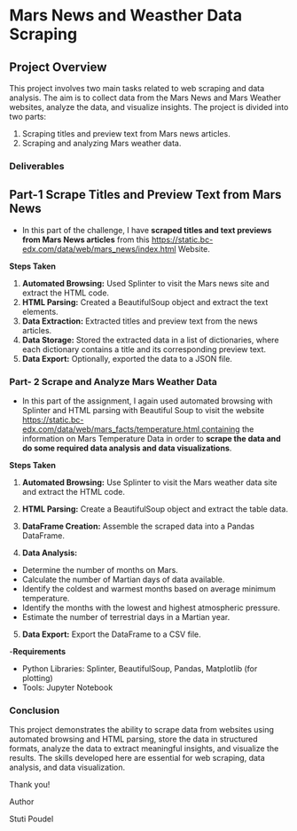 # Mars News and Weasther Data Scraping

## Project Overview
This project involves two main tasks related to web scraping and data analysis. The aim is to collect data from the Mars News and Mars Weather websites, analyze the data, and visualize insights. The project is divided into two parts:

1. Scraping titles and preview text from Mars news articles.
2. Scraping and analyzing Mars weather data.

### Deliverables

## Part-1 Scrape Titles and Preview Text from Mars News

- In this part of the challenge, I have **scraped titles and text previews from Mars News articles** from this https://static.bc-edx.com/data/web/mars_news/index.html Website. 

**Steps Taken**

1. **Automated Browsing:** Used Splinter to visit the Mars news site and extract the HTML code.
2. **HTML Parsing:** Created a BeautifulSoup object and extract the text elements.
3. **Data Extraction:** Extracted titles and preview text from the news articles.
4. **Data Storage:** Stored the extracted data in a list of dictionaries, where each dictionary contains a title and its corresponding preview text.
5. **Data Export:** Optionally, exported the data to a JSON file.

### Part- 2 Scrape and Analyze Mars Weather Data

- In this part of the assignment, I again used automated browsing with Splinter and HTML parsing with Beautiful Soup to visit the website https://static.bc-edx.com/data/web/mars_facts/temperature.html,containing the information on Mars Temperature Data in order to **scrape the data and do some required data analysis and data visualizations**.

**Steps Taken**

1. **Automated Browsing:** Use Splinter to visit the Mars weather data site and extract the HTML code.
2. **HTML Parsing:** Create a BeautifulSoup object and extract the table data.
3. **DataFrame Creation:** Assemble the scraped data into a Pandas DataFrame.

4. **Data Analysis:**
- Determine the number of months on Mars.
- Calculate the number of Martian days of data available.
- Identify the coldest and warmest months based on average minimum temperature.
- Identify the months with the lowest and highest atmospheric pressure.
- Estimate the number of terrestrial days in a Martian year.

5. **Data Export:** Export the DataFrame to a CSV file.

-**Requirements**
- Python Libraries: Splinter, BeautifulSoup, Pandas, Matplotlib (for plotting)
- Tools: Jupyter Notebook

### Conclusion
This project demonstrates the ability to scrape data from websites using automated browsing and HTML parsing, store the data in structured formats, analyze the data to extract meaningful insights, and visualize the results. The skills developed here are essential for web scraping, data analysis, and data visualization.

Thank you!

Author

Stuti Poudel